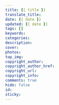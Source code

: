 ```yaml
---
title: {{ title }}
translate_title: 
date: {{ date }}
updated: {{ date }}
tags: []
keywords: 
categories: 
description: 
cover: 
photos: 
top_img: 
copyright_author: 
copyright_author_href: 
copyright_url: 
copyright_info: 
comments: true
hide: false
id: 
sticky: 
---
```




<!-- more -->